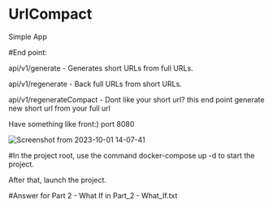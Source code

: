 # UrlCompact
Simple App

#End point:

  api/v1/generate - Generates short URLs from full URLs.
 
  api/v1/regenerate - Back full URLs from short URLs.
 
  api/v1/regenerateCompact - Dont like your short url? this end point generate new short url from your full url

Have something like front:) port 8080

![Screenshot from 2023-10-01 14-07-41](https://github.com/igor21211/UrlCompact/assets/86198126/351a125e-67b8-41af-8a88-f2ca276a834e)

#In the project root, use the command docker-compose up -d to start the project.

After that, launch the project.

#Answer for Part 2 - What If in Part_2 - What_If.txt 
